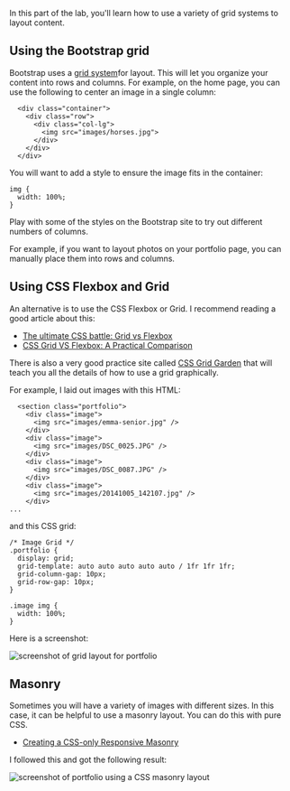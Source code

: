 In this part of the lab, you'll learn how to use a variety of grid systems to layout content.

## Using the Bootstrap grid

Bootstrap uses a [grid system](https://getbootstrap.com/docs/4.1/layout/grid/)for layout. This will let you organize your content into rows and columns. For example, on the home page, you can use the following to center an image in a single column:

```
  <div class="container">
    <div class="row">
      <div class="col-lg">
        <img src="images/horses.jpg">
      </div>
    </div>
  </div>
```

You will want to add a style to ensure the image fits in the container:

```
img {
  width: 100%;
}
```

Play with some of the styles on the Bootstrap site to try out different numbers of columns.

For example, if you want to layout photos on your portfolio page, you can manually place them into rows and columns.

## Using CSS Flexbox and Grid

An alternative is to use the CSS Flexbox or Grid. I recommend reading a good article about this:

- [The ultimate CSS battle: Grid vs Flexbox](https://hackernoon.com/the-ultimate-css-battle-grid-vs-flexbox-d40da0449faf)
- [CSS Grid VS Flexbox: A Practical Comparison](https://tutorialzine.com/2017/03/css-grid-vs-flexbox)

There is also a very good practice site called [CSS Grid Garden](http://cssgridgarden.com/) that will teach you all the details of how to use a grid graphically.

For example, I laid out images with this HTML:

```
  <section class="portfolio">
    <div class="image">
      <img src="images/emma-senior.jpg" />
    </div>
    <div class="image">
      <img src="images/DSC_0025.JPG" />
    </div>
    <div class="image">
      <img src="images/DSC_0087.JPG" />
    </div>
    <div class="image">
      <img src="images/20141005_142107.jpg" />
    </div>
...
```

and this CSS grid:

```
/* Image Grid */
.portfolio {
  display: grid;
  grid-template: auto auto auto auto auto / 1fr 1fr 1fr;
  grid-column-gap: 10px;
  grid-row-gap: 10px;
}

.image img {
  width: 100%;
}
```

Here is a screenshot:

![screenshot of grid layout for portfolio](https://github.com/BYU-CS-260-Winter-2019/lab1/blob/master/images/screenshots/portfolio-grid.png)

## Masonry

Sometimes you will have a variety of images with different sizes. In this case, it can be helpful to use a masonry layout. You can do this with pure CSS.

- [Creating a CSS-only Responsive Masonry](https://w3bits.com/css-masonry/)

I followed this and got the following result:

![screenshot of portfolio using a CSS masonry layout](https://github.com/BYU-CS-260-Winter-2019/lab1/blob/master/images/screenshots/portfolio-masonry.png)
